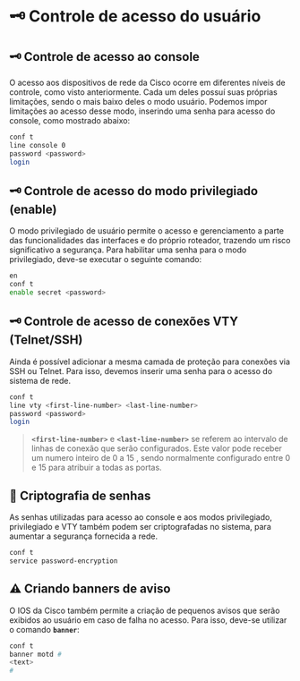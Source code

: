 # 🗝️ Controle de acesso do usuário

## 🗝️ Controle de acesso ao console 

O acesso aos dispositivos de rede da Cisco ocorre em diferentes níveis de controle, como visto anteriormente. Cada um deles possuí suas próprias limitações, sendo o mais baixo deles o modo usuário. 
Podemos impor limitações ao acesso desse modo, inserindo uma senha para acesso do console, como mostrado abaixo:

```bash
conf t
line console 0
password <password>
login
```

## 🗝️ Controle de acesso do modo privilegiado (enable)

O modo privilegiado de usuário permite o acesso e gerenciamento a parte das funcionalidades das interfaces e do próprio roteador, trazendo um risco significativo a segurança. Para habilitar uma senha para o modo privilegiado, deve-se executar o seguinte comando:

```bash
en
conf t
enable secret <password>
```

## 🗝️ Controle de acesso de conexões VTY (Telnet/SSH)

Ainda é possível adicionar a mesma camada de proteção para conexões via SSH ou Telnet. Para isso, devemos inserir uma senha para o acesso do sistema de rede.

```bash
conf t
line vty <first-line-number> <last-line-number>
password <password>
login
```

> **`<first-line-number>`** e **`<last-line-number>`** se referem ao intervalo de linhas de conexão que serão configurados. Este valor pode receber um numero inteiro de 0 a 15 , sendo normalmente configurado entre 0 e 15 para atribuir a todas as portas.

## 🎲 Criptografia de senhas

As senhas utilizadas para acesso ao console e aos modos privilegiado, privilegiado e VTY também podem ser criptografadas no sistema, para aumentar a segurança fornecida a rede.

```bash
conf t
service password-encryption
```

## ⚠️ Criando banners de aviso

O IOS da Cisco também permite a criação de pequenos avisos que serão exibidos ao usuário em caso de falha no acesso. Para isso, deve-se utilizar o comando **`banner`**:

```bash
conf t
banner motd #
<text>
#
```

